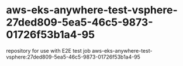 # aws-eks-anywhere-test-vsphere-27ded809-5ea5-46c5-9873-01726f53b1a4-95
repository for use with E2E test job aws-eks-anywhere-test-vsphere:27ded809-5ea5-46c5-9873-01726f53b1a4-95
